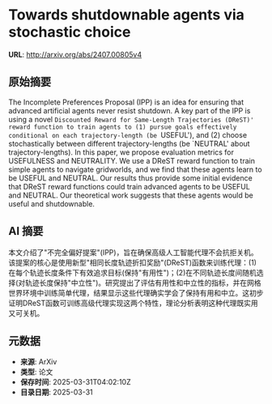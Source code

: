 # Towards shutdownable agents via stochastic choice

**URL**: http://arxiv.org/abs/2407.00805v4

## 原始摘要

The Incomplete Preferences Proposal (IPP) is an idea for ensuring that
advanced artificial agents never resist shutdown. A key part of the IPP is
using a novel `Discounted Reward for Same-Length Trajectories (DReST)' reward
function to train agents to (1) pursue goals effectively conditional on each
trajectory-length (be `USEFUL'), and (2) choose stochastically between
different trajectory-lengths (be `NEUTRAL' about trajectory-lengths). In this
paper, we propose evaluation metrics for USEFULNESS and NEUTRALITY. We use a
DReST reward function to train simple agents to navigate gridworlds, and we
find that these agents learn to be USEFUL and NEUTRAL. Our results thus provide
some initial evidence that DReST reward functions could train advanced agents
to be USEFUL and NEUTRAL. Our theoretical work suggests that these agents would
be useful and shutdownable.


## AI 摘要

本文介绍了"不完全偏好提案"(IPP)，旨在确保高级人工智能代理不会抗拒关机。该提案的核心是使用新型"相同长度轨迹折扣奖励"(DReST)函数来训练代理：(1)在每个轨迹长度条件下有效追求目标(保持"有用性")；(2)在不同轨迹长度间随机选择(对轨迹长度保持"中立性")。研究提出了评估有用性和中立性的指标，并在网格世界环境中训练简单代理，结果显示这些代理确实学会了保持有用和中立。这初步证明DReST函数可训练高级代理实现这两个特性，理论分析表明这种代理既实用又可关机。

## 元数据

- **来源**: ArXiv
- **类型**: 论文
- **保存时间**: 2025-03-31T04:02:10Z
- **目录日期**: 2025-03-31
